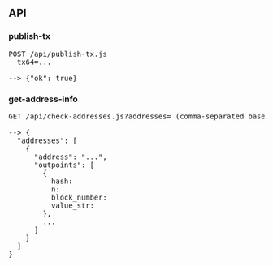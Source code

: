 

## API

### publish-tx
<pre>
POST /api/publish-tx.js
  tx64=...

--> {"ok": true}
</pre>


### get-address-info
<pre>
GET /api/check-addresses.js?addresses= (comma-separated base58 addresses)

--> {
  "addresses": [
    {
      "address": "...",
      "outpoints": [
        {
          hash: 
          n: 
          block_number: 
          value_str:
        },
        ...
      ]
    }
  ]
}
</pre>
